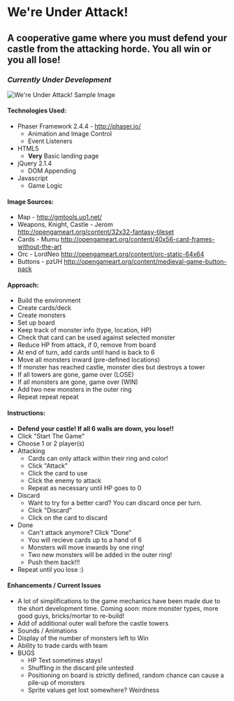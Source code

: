 # We're Under Attack!
## A cooperative game where you must defend your castle from the attacking horde. You all win or you all lose!

### *Currently Under Development*

![We're Under Attack! Sample Image](http://i.imgur.com/7EuqCB0.png)

#### Technologies Used:
 * Phaser Framework 2.4.4 - http://phaser.io/
    * Animation and Image Control
    * Event Listeners
 * HTML5
    * **Very** Basic landing page
 * jQuery 2.1.4
    * DOM Appending
 * Javascript
    * Game Logic

#### Image Sources:
 * Map - http://gmtools.uo1.net/
 * Weapons, Knight, Castle - Jerom http://opengameart.org/content/32x32-fantasy-tileset
 * Cards - Mumu http://opengameart.org/content/40x56-card-frames-without-the-art
 * Orc - LordNeo http://opengameart.org/content/orc-static-64x64
 * Buttons - pzUH http://opengameart.org/content/medieval-game-button-pack


#### Approach:
 * Build the environment
  * Create cards/deck
  * Create monsters
  * Set up board
 * Keep track of monster info (type, location, HP)
 * Check that card can be used against selected monster
 * Reduce HP from attack, if 0, remove from board
 * At end of turn, add cards until hand is back to 6
 * Move all monsters inward (pre-defined locations)
  * If monster has reached castle, monster dies but destroys a tower
  * If all towers are gone, game over (LOSE)
  * If all monsters are gone, game over (WIN)
 * Add two new monsters in the outer ring
 * Repeat repeat repeat

#### Instructions:
  * **Defend your castle! If all 6 walls are down, you lose!!**
  * Click "Start The Game"
  * Choose 1 or 2 player(s)
  * Attacking
    * Cards can only attack within their ring and color!
    * Click "Attack"
    * Click the card to use
    * Click the enemy to attack
    * Repeat as necessary until HP goes to 0
  * Discard
    * Want to try for a better card? You can discard once per turn.
    * Click "Discard"
    * Click on the card to discard
  * Done
    * Can't attack anymore? Click "Done"
    * You will recieve cards up to a hand of 6
    * Monsters will move inwards by one ring!
    * Two new monsters will be added in the outer ring!
    * Push them back!!!
  * Repeat until you lose :)

#### Enhancements / Current Issues
  * A lot of simplifications to the game mechanics have been made due to the short development time. Coming soon: more monster types, more good guys, bricks/mortar to re-build!
  * Add of additional outer wall before the castle towers
  * Sounds / Animations
  * Display of the number of monsters left to Win
  * Ability to trade cards with team
  * BUGS
    * HP Text sometimes stays!
    * Shuffling in the discard pile untested
    * Positioning on board is strictly defined, random chance can cause a pile-up of monsters
    * Sprite values get lost somewhere? Weirdness

